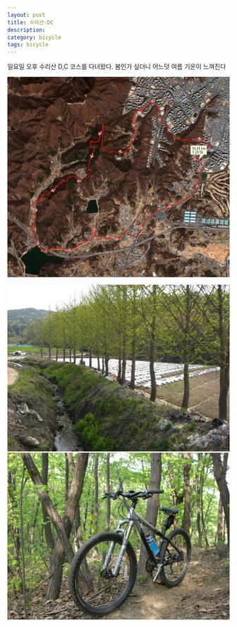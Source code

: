```yaml
---
layout: post
title: 수리산-DC
description: 
category: bicycle
tags: bicycle
---
```


일요일 오후 수리산 D,C 코스를 다녀왔다. 봄인가 싶더니 어느덧 여름 기운이 느껴진다

![](/images/surisan-dc.jpg)

![](/images/bicycle-surisan.jpg)![](/images/bicycle-surisan2.jpg)
